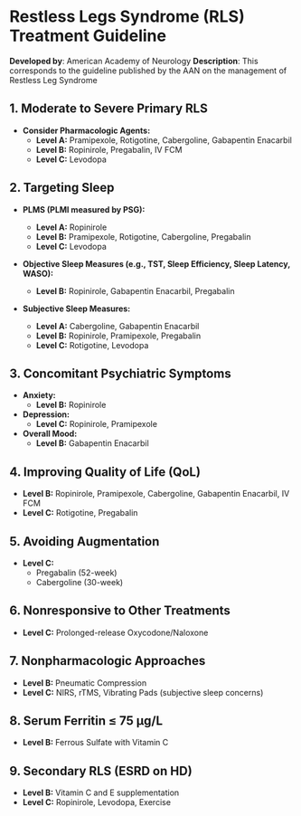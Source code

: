 # Restless Legs Syndrome (RLS) Treatment Guideline
**Developed by**: American Academy of Neurology
**Description**:
This corresponds to the guideline published by the AAN on the management of Restless Leg Syndrome

## 1. Moderate to Severe Primary RLS
- **Consider Pharmacologic Agents:**
  - **Level A:** Pramipexole, Rotigotine, Cabergoline, Gabapentin Enacarbil
  - **Level B:** Ropinirole, Pregabalin, IV FCM
  - **Level C:** Levodopa

## 2. Targeting Sleep
- **PLMS (PLMI measured by PSG):**
  - **Level A:** Ropinirole
  - **Level B:** Pramipexole, Rotigotine, Cabergoline, Pregabalin
  - **Level C:** Levodopa

- **Objective Sleep Measures (e.g., TST, Sleep Efficiency, Sleep Latency, WASO):**
  - **Level B:** Ropinirole, Gabapentin Enacarbil, Pregabalin

- **Subjective Sleep Measures:**
  - **Level A:** Cabergoline, Gabapentin Enacarbil
  - **Level B:** Ropinirole, Pramipexole, Pregabalin
  - **Level C:** Rotigotine, Levodopa

## 3. Concomitant Psychiatric Symptoms
- **Anxiety:**
  - **Level B:** Ropinirole
- **Depression:**
  - **Level C:** Ropinirole, Pramipexole
- **Overall Mood:**
  - **Level B:** Gabapentin Enacarbil

## 4. Improving Quality of Life (QoL)
- **Level B:** Ropinirole, Pramipexole, Cabergoline, Gabapentin Enacarbil, IV FCM
- **Level C:** Rotigotine, Pregabalin

## 5. Avoiding Augmentation
- **Level C:** 
  - Pregabalin (52-week)
  - Cabergoline (30-week)

## 6. Nonresponsive to Other Treatments
- **Level C:** Prolonged-release Oxycodone/Naloxone

## 7. Nonpharmacologic Approaches
- **Level B:** Pneumatic Compression
- **Level C:** NIRS, rTMS, Vibrating Pads (subjective sleep concerns)

## 8. Serum Ferritin ≤ 75 µg/L
- **Level B:** Ferrous Sulfate with Vitamin C

## 9. Secondary RLS (ESRD on HD)
- **Level B:** Vitamin C and E supplementation
- **Level C:** Ropinirole, Levodopa, Exercise
